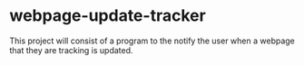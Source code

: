 # webpage-update-tracker
This project will consist of a program to the notify the user when a webpage that they are tracking is updated.
